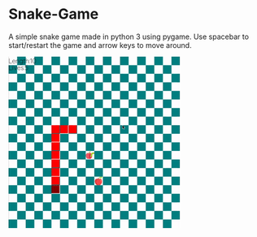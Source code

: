 # Snake-Game
A simple snake game made in python 3 using pygame. Use spacebar to start/restart the game and arrow keys to move around.


![Game Demo](media/demo.gif)
